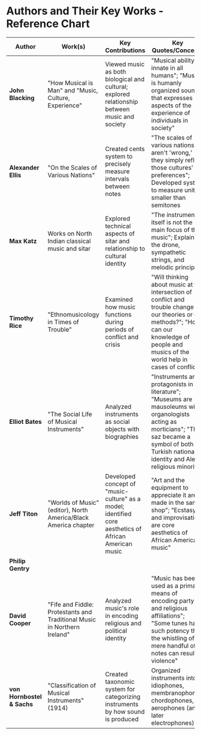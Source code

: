 # Authors and Their Key Works - Reference Chart

| Author | Work(s) | Key Contributions | Key Quotes/Concepts |
|--------|---------|-------------------|---------------------|
| **John Blacking** | "How Musical is Man" and "Music, Culture, Experience" | Viewed music as both biological and cultural; explored relationship between music and society | "Musical ability is innate in all humans"; "Music is humanly organized sound that expresses aspects of the experience of individuals in society" |
| **Alexander Ellis** | "On the Scales of Various Nations" | Created cents system to precisely measure intervals between notes | "The scales of various nations aren't 'wrong,' they simply reflect those cultures' preferences"; Developed system to measure units smaller than semitones |
| **Max Katz** | Works on North Indian classical music and sitar | Explored technical aspects of sitar and relationship to cultural identity | "The instrument itself is not the main focus of this music"; Explained the drone, sympathetic strings, and melodic principles |
| **Timothy Rice** | "Ethnomusicology in Times of Trouble" | Examined how music functions during periods of conflict and crisis | "Will thinking about music at the intersection of conflict and trouble change our theories or our methods?"; "How can our knowledge of people and musics of the world help in cases of conflict?" |
| **Elliot Bates** | "The Social Life of Musical Instruments" | Analyzed instruments as social objects with biographies | "Instruments are protagonists in literature"; "Museums are mausoleums with organologists acting as morticians"; "The saz became a symbol of both Turkish national identity and Alevi religious minority" |
| **Jeff Titon** | "Worlds of Music" (editor), North America/Black America chapter | Developed concept of "music-culture" as a model; identified core aesthetics of African American music | "Art and the equipment to appreciate it are made in the same shop"; "Ecstasy and improvisation are core aesthetics of African American music" |
| **Philip Gentry** | 
| **David Cooper** | "Fife and Fiddle: Protestants and Traditional Music in Northern Ireland" | Analyzed music's role in encoding religious and political identity | "Music has been used as a primary means of encoding party and religious affiliations"; "Some tunes have such potency that the whistling of a mere handful of notes can result in violence" |
| **von Hornbostel & Sachs** | "Classification of Musical Instruments" (1914) | Created taxonomic system for categorizing instruments by how sound is produced | Organized instruments into idiophones, membranophones, chordophones, aerophones (and later electrophones) |
